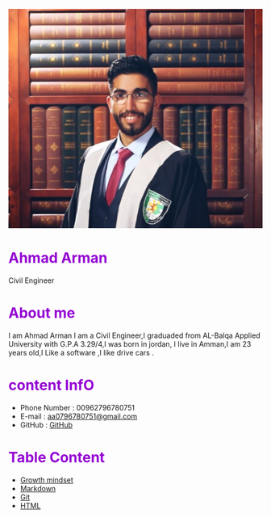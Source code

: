 ![img](assets/ahmad3.jpeg)
#  <span style="color: darkviolet;">**Ahmad Arman**</span>

  

   Civil Engineer 

#  <span style="color :darkviolet;">**About me**</span>



I am Ahmad Arman I am a Civil Engineer,I graduaded from AL-Balqa Applied University with G.P.A 3.29/4,I was born in  jordan, 
I live in Amman,I am 23 years old,I Like a software ,I like drive  cars  .
 <br>

# <span style =  "color : darkviolet;"> **content InfO** </span> <br>

 * Phone Number : 00962796780751
 * E-mail : aa0796780751@gmail.com
 * GitHub : [GitHub](https://github.com/ahmad-arman)

# <span style="color : darkviolet;">**Table Content**</span>

 * [Growth mindset](mindset.md)
 * [Markdown](read02a.md)
 * [Git](read02b.md)
 * [HTML](read03.md) 

  






